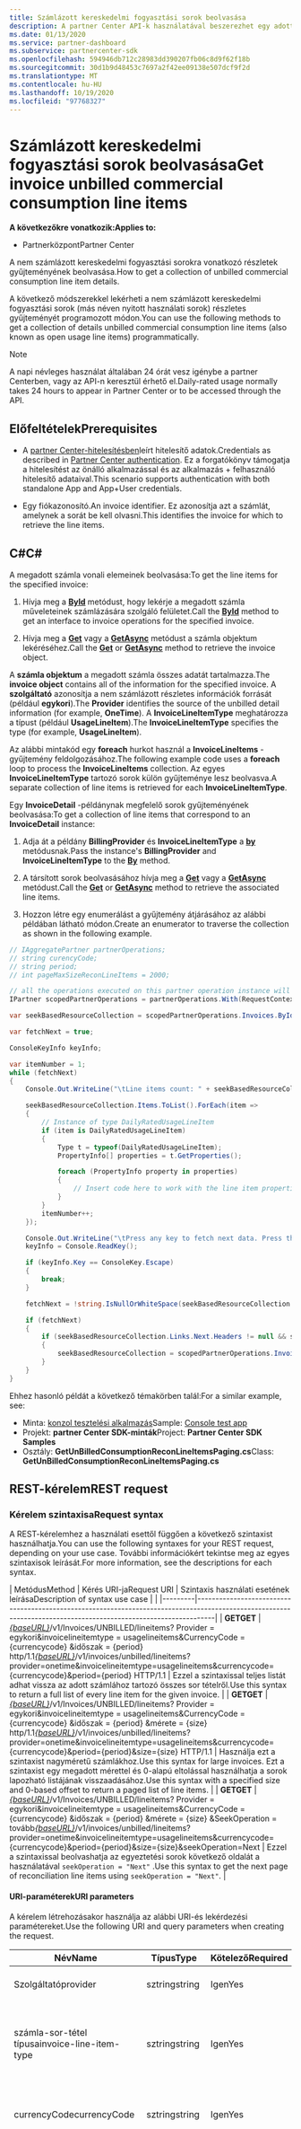 ```yaml
---
title: Számlázott kereskedelmi fogyasztási sorok beolvasása
description: A partner Center API-k használatával beszerezhet egy adott számlára vonatkozó, nem számlázott kereskedelmi fogyasztási sor részleteit tartalmazó gyűjteményt.
ms.date: 01/13/2020
ms.service: partner-dashboard
ms.subservice: partnercenter-sdk
ms.openlocfilehash: 594946db712c28983dd390207fb06c8d9f62f18b
ms.sourcegitcommit: 30d1b9d48453c7697a2f42ee09138e507dcf9f2d
ms.translationtype: MT
ms.contentlocale: hu-HU
ms.lasthandoff: 10/19/2020
ms.locfileid: "97768327"
---
```

# <a name="get-invoice-unbilled-commercial-consumption-line-items"></a><span data-ttu-id="5cdea-103">Számlázott kereskedelmi fogyasztási sorok beolvasása</span><span class="sxs-lookup"><span data-stu-id="5cdea-103">Get invoice unbilled commercial consumption line items</span></span>

<span data-ttu-id="5cdea-104">**A következőkre vonatkozik:**</span><span class="sxs-lookup"><span data-stu-id="5cdea-104">**Applies to:**</span></span>

- <span data-ttu-id="5cdea-105">Partnerközpont</span><span class="sxs-lookup"><span data-stu-id="5cdea-105">Partner Center</span></span>

<span data-ttu-id="5cdea-106">A nem számlázott kereskedelmi fogyasztási sorokra vonatkozó részletek gyűjteményének beolvasása.</span><span class="sxs-lookup"><span data-stu-id="5cdea-106">How to get a collection of unbilled commercial consumption line item details.</span></span>

<span data-ttu-id="5cdea-107">A következő módszerekkel lekérheti a nem számlázott kereskedelmi fogyasztási sorok (más néven nyitott használati sorok) részletes gyűjteményét programozott módon.</span><span class="sxs-lookup"><span data-stu-id="5cdea-107">You can use the following methods to get a collection of details unbilled commercial consumption line items (also known as open usage line items) programmatically.</span></span>

>[!NOTE]
><span data-ttu-id="5cdea-108">A napi névleges használat általában 24 órát vesz igénybe a partner Centerben, vagy az API-n keresztül érhető el.</span><span class="sxs-lookup"><span data-stu-id="5cdea-108">Daily-rated usage normally takes 24 hours to appear in Partner Center or to be accessed through the API.</span></span>

## <a name="prerequisites"></a><span data-ttu-id="5cdea-109">Előfeltételek</span><span class="sxs-lookup"><span data-stu-id="5cdea-109">Prerequisites</span></span>

- <span data-ttu-id="5cdea-110">A [partner Center-hitelesítésben](partner-center-authentication.md)leírt hitelesítő adatok.</span><span class="sxs-lookup"><span data-stu-id="5cdea-110">Credentials as described in [Partner Center authentication](partner-center-authentication.md).</span></span> <span data-ttu-id="5cdea-111">Ez a forgatókönyv támogatja a hitelesítést az önálló alkalmazással és az alkalmazás + felhasználó hitelesítő adataival.</span><span class="sxs-lookup"><span data-stu-id="5cdea-111">This scenario supports authentication with both standalone App and App+User credentials.</span></span>

- <span data-ttu-id="5cdea-112">Egy fiókazonosító.</span><span class="sxs-lookup"><span data-stu-id="5cdea-112">An invoice identifier.</span></span> <span data-ttu-id="5cdea-113">Ez azonosítja azt a számlát, amelynek a sorát be kell olvasni.</span><span class="sxs-lookup"><span data-stu-id="5cdea-113">This identifies the invoice for which to retrieve the line items.</span></span>

## <a name="c"></a><span data-ttu-id="5cdea-114">C\#</span><span class="sxs-lookup"><span data-stu-id="5cdea-114">C\#</span></span>

<span data-ttu-id="5cdea-115">A megadott számla vonali elemeinek beolvasása:</span><span class="sxs-lookup"><span data-stu-id="5cdea-115">To get the line items for the specified invoice:</span></span>

1. <span data-ttu-id="5cdea-116">Hívja meg a [**ById**](/dotnet/api/microsoft.store.partnercenter.invoices.iinvoicecollection.byid) metódust, hogy lekérje a megadott számla műveleteinek számlázására szolgáló felületet.</span><span class="sxs-lookup"><span data-stu-id="5cdea-116">Call the [**ById**](/dotnet/api/microsoft.store.partnercenter.invoices.iinvoicecollection.byid) method to get an interface to invoice operations for the specified invoice.</span></span>

2. <span data-ttu-id="5cdea-117">Hívja meg a [**Get**](/dotnet/api/microsoft.store.partnercenter.invoices.iinvoice.get) vagy a [**GetAsync**](/dotnet/api/microsoft.store.partnercenter.invoices.iinvoice.getasync) metódust a számla objektum lekéréséhez.</span><span class="sxs-lookup"><span data-stu-id="5cdea-117">Call the [**Get**](/dotnet/api/microsoft.store.partnercenter.invoices.iinvoice.get) or [**GetAsync**](/dotnet/api/microsoft.store.partnercenter.invoices.iinvoice.getasync) method to retrieve the invoice object.</span></span>

<span data-ttu-id="5cdea-118">A **számla objektum** a megadott számla összes adatát tartalmazza.</span><span class="sxs-lookup"><span data-stu-id="5cdea-118">The **invoice object** contains all of the information for the specified invoice.</span></span> <span data-ttu-id="5cdea-119">A **szolgáltató** azonosítja a nem számlázott részletes információk forrását (például **egykori**).</span><span class="sxs-lookup"><span data-stu-id="5cdea-119">The **Provider** identifies the source of the unbilled detail information (for example, **OneTime**).</span></span> <span data-ttu-id="5cdea-120">A **InvoiceLineItemType** meghatározza a típust (például **UsageLineItem**).</span><span class="sxs-lookup"><span data-stu-id="5cdea-120">The **InvoiceLineItemType** specifies the type (for example, **UsageLineItem**).</span></span>

<span data-ttu-id="5cdea-121">Az alábbi mintakód egy **foreach** hurkot használ a **InvoiceLineItems** -gyűjtemény feldolgozásához.</span><span class="sxs-lookup"><span data-stu-id="5cdea-121">The following example code uses a **foreach** loop to process the **InvoiceLineItems** collection.</span></span> <span data-ttu-id="5cdea-122">Az egyes **InvoiceLineItemType** tartozó sorok külön gyűjteménye lesz beolvasva.</span><span class="sxs-lookup"><span data-stu-id="5cdea-122">A separate collection of line items is retrieved for each **InvoiceLineItemType**.</span></span>

<span data-ttu-id="5cdea-123">Egy **InvoiceDetail** -példánynak megfelelő sorok gyűjteményének beolvasása:</span><span class="sxs-lookup"><span data-stu-id="5cdea-123">To get a collection of line items that correspond to an **InvoiceDetail** instance:</span></span>

1. <span data-ttu-id="5cdea-124">Adja át a példány **BillingProvider** és **InvoiceLineItemType** a [**by**](/dotnet/api/microsoft.store.partnercenter.invoices.iinvoice.by) metódusnak.</span><span class="sxs-lookup"><span data-stu-id="5cdea-124">Pass the instance's **BillingProvider** and **InvoiceLineItemType** to the [**By**](/dotnet/api/microsoft.store.partnercenter.invoices.iinvoice.by) method.</span></span>

2. <span data-ttu-id="5cdea-125">A társított sorok beolvasásához hívja meg a [**Get**](/dotnet/api/microsoft.store.partnercenter.invoices.iinvoice.get) vagy a [**GetAsync**](/dotnet/api/microsoft.store.partnercenter.invoices.iinvoice.getasync) metódust.</span><span class="sxs-lookup"><span data-stu-id="5cdea-125">Call the [**Get**](/dotnet/api/microsoft.store.partnercenter.invoices.iinvoice.get) or [**GetAsync**](/dotnet/api/microsoft.store.partnercenter.invoices.iinvoice.getasync) method to retrieve the associated line items.</span></span>
3. <span data-ttu-id="5cdea-126">Hozzon létre egy enumerálást a gyűjtemény átjárásához az alábbi példában látható módon.</span><span class="sxs-lookup"><span data-stu-id="5cdea-126">Create an enumerator to traverse the collection as shown in the following example.</span></span>

``` csharp
// IAggregatePartner partnerOperations;
// string curencyCode;
// string period;
// int pageMaxSizeReconLineItems = 2000;

// all the operations executed on this partner operation instance will share the same correlation Id but will differ in request Id
IPartner scopedPartnerOperations = partnerOperations.With(RequestContextFactory.Instance.Create(Guid.NewGuid()));

var seekBasedResourceCollection = scopedPartnerOperations.Invoices.ById("unbilled").By("onetime", "usagelineitems", curencyCode, period, pageMaxSizeReconLineItems).Get();

var fetchNext = true;

ConsoleKeyInfo keyInfo;

var itemNumber = 1;
while (fetchNext)
{
    Console.Out.WriteLine("\tLine items count: " + seekBasedResourceCollection.Items.Count());

    seekBasedResourceCollection.Items.ToList().ForEach(item =>
    {
        // Instance of type DailyRatedUsageLineItem
        if (item is DailyRatedUsageLineItem)
        {
            Type t = typeof(DailyRatedUsageLineItem);
            PropertyInfo[] properties = t.GetProperties();

            foreach (PropertyInfo property in properties)
            {
                // Insert code here to work with the line item properties
            }
        }
        itemNumber++;
    });

    Console.Out.WriteLine("\tPress any key to fetch next data. Press the Escape (Esc) key to quit: \n");
    keyInfo = Console.ReadKey();

    if (keyInfo.Key == ConsoleKey.Escape)
    {
        break;
    }

    fetchNext = !string.IsNullOrWhiteSpace(seekBasedResourceCollection.ContinuationToken);

    if (fetchNext)
    {
        if (seekBasedResourceCollection.Links.Next.Headers != null && seekBasedResourceCollection.Links.Next.Headers.Any())
        {
            seekBasedResourceCollection = scopedPartnerOperations.Invoices.ById("unbilled").By("onetime", "usagelineitems", curencyCode, period, pageMaxSizeReconLineItems).Seek(seekBasedResourceCollection.ContinuationToken, SeekOperation.Next);
        }
    }
}
```

<span data-ttu-id="5cdea-127">Ehhez hasonló példát a következő témakörben talál:</span><span class="sxs-lookup"><span data-stu-id="5cdea-127">For a similar example, see:</span></span>

- <span data-ttu-id="5cdea-128">Minta: [konzol tesztelési alkalmazás](console-test-app.md)</span><span class="sxs-lookup"><span data-stu-id="5cdea-128">Sample: [Console test app](console-test-app.md)</span></span>
- <span data-ttu-id="5cdea-129">Projekt: **partner Center SDK-minták**</span><span class="sxs-lookup"><span data-stu-id="5cdea-129">Project: **Partner Center SDK Samples**</span></span>
- <span data-ttu-id="5cdea-130">Osztály: **GetUnBilledConsumptionReconLineItemsPaging.cs**</span><span class="sxs-lookup"><span data-stu-id="5cdea-130">Class: **GetUnBilledConsumptionReconLineItemsPaging.cs**</span></span>

## <a name="rest-request"></a><span data-ttu-id="5cdea-131">REST-kérelem</span><span class="sxs-lookup"><span data-stu-id="5cdea-131">REST request</span></span>

### <a name="request-syntax"></a><span data-ttu-id="5cdea-132">Kérelem szintaxisa</span><span class="sxs-lookup"><span data-stu-id="5cdea-132">Request syntax</span></span>

<span data-ttu-id="5cdea-133">A REST-kérelemhez a használati esettől függően a következő szintaxist használhatja.</span><span class="sxs-lookup"><span data-stu-id="5cdea-133">You can use the following syntaxes for your REST request, depending on your use case.</span></span> <span data-ttu-id="5cdea-134">További információkért tekintse meg az egyes szintaxisok leírását.</span><span class="sxs-lookup"><span data-stu-id="5cdea-134">For more information, see the descriptions for each syntax.</span></span>

 | <span data-ttu-id="5cdea-135">Metódus</span><span class="sxs-lookup"><span data-stu-id="5cdea-135">Method</span></span>  | <span data-ttu-id="5cdea-136">Kérés URI-ja</span><span class="sxs-lookup"><span data-stu-id="5cdea-136">Request URI</span></span>         | <span data-ttu-id="5cdea-137">Szintaxis használati esetének leírása</span><span class="sxs-lookup"><span data-stu-id="5cdea-137">Description of syntax use case</span></span> |                                                                                                                                            |
|---------|-----------------------------------------------------------------------------------------------------------------------------------------------------------------|
| <span data-ttu-id="5cdea-138">**GET**</span><span class="sxs-lookup"><span data-stu-id="5cdea-138">**GET**</span></span> | <span data-ttu-id="5cdea-139">[*{baseURL}*](partner-center-rest-urls.md)/v1/Invoices/UNBILLED/lineitems? Provider = egykori&invoicelineitemtype = usagelineitems&CurrencyCode = {currencycode} &időszak = {period} http/1.1</span><span class="sxs-lookup"><span data-stu-id="5cdea-139">[*{baseURL}*](partner-center-rest-urls.md)/v1/invoices/unbilled/lineitems?provider=onetime&invoicelineitemtype=usagelineitems&currencycode={currencycode}&period={period} HTTP/1.1</span></span>                              | <span data-ttu-id="5cdea-140">Ezzel a szintaxissal teljes listát adhat vissza az adott számlához tartozó összes sor tételről.</span><span class="sxs-lookup"><span data-stu-id="5cdea-140">Use this syntax to return a full list of every line item for the given invoice.</span></span> |
| <span data-ttu-id="5cdea-141">**GET**</span><span class="sxs-lookup"><span data-stu-id="5cdea-141">**GET**</span></span> | <span data-ttu-id="5cdea-142">[*{baseURL}*](partner-center-rest-urls.md)/v1/Invoices/UNBILLED/lineitems? Provider = egykori&invoicelineitemtype = usagelineitems&CurrencyCode = {currencycode} &időszak = {period} &mérete = {size} http/1.1</span><span class="sxs-lookup"><span data-stu-id="5cdea-142">[*{baseURL}*](partner-center-rest-urls.md)/v1/invoices/unbilled/lineitems?provider=onetime&invoicelineitemtype=usagelineitems&currencycode={currencycode}&period={period}&size={size} HTTP/1.1</span></span>  | <span data-ttu-id="5cdea-143">Használja ezt a szintaxist nagyméretű számlákhoz.</span><span class="sxs-lookup"><span data-stu-id="5cdea-143">Use this syntax for large invoices.</span></span> <span data-ttu-id="5cdea-144">Ezt a szintaxist egy megadott mérettel és 0-alapú eltolással használhatja a sorok lapozható listájának visszaadásához.</span><span class="sxs-lookup"><span data-stu-id="5cdea-144">Use this syntax with a specified size and 0-based offset to return a paged list of line items.</span></span> |
| <span data-ttu-id="5cdea-145">**GET**</span><span class="sxs-lookup"><span data-stu-id="5cdea-145">**GET**</span></span> | <span data-ttu-id="5cdea-146">[*{baseURL}*](partner-center-rest-urls.md)/v1/Invoices/UNBILLED/lineitems? Provider = egykori&invoicelineitemtype = usagelineitems&CurrencyCode = {currencycode} &időszak = {period} &mérete = {size} &SeekOperation = tovább</span><span class="sxs-lookup"><span data-stu-id="5cdea-146">[*{baseURL}*](partner-center-rest-urls.md)/v1/invoices/unbilled/lineitems?provider=onetime&invoicelineitemtype=usagelineitems&currencycode={currencycode}&period={period}&size={size}&seekOperation=Next</span></span>                               | <span data-ttu-id="5cdea-147">Ezzel a szintaxissal beolvashatja az egyeztetési sorok következő oldalát a használatával `seekOperation = "Next"` .</span><span class="sxs-lookup"><span data-stu-id="5cdea-147">Use this syntax to get the next page of reconciliation line items using `seekOperation = "Next"`.</span></span> |

#### <a name="uri-parameters"></a><span data-ttu-id="5cdea-148">URI-paraméterek</span><span class="sxs-lookup"><span data-stu-id="5cdea-148">URI parameters</span></span>

<span data-ttu-id="5cdea-149">A kérelem létrehozásakor használja az alábbi URI-és lekérdezési paramétereket.</span><span class="sxs-lookup"><span data-stu-id="5cdea-149">Use the following URI and query parameters when creating the request.</span></span>

| <span data-ttu-id="5cdea-150">Név</span><span class="sxs-lookup"><span data-stu-id="5cdea-150">Name</span></span>                   | <span data-ttu-id="5cdea-151">Típus</span><span class="sxs-lookup"><span data-stu-id="5cdea-151">Type</span></span>   | <span data-ttu-id="5cdea-152">Kötelező</span><span class="sxs-lookup"><span data-stu-id="5cdea-152">Required</span></span> | <span data-ttu-id="5cdea-153">Leírás</span><span class="sxs-lookup"><span data-stu-id="5cdea-153">Description</span></span>                                                                     |
|------------------------|--------|----------|---------------------------------------------------------------------------------|
| <span data-ttu-id="5cdea-154">Szolgáltató</span><span class="sxs-lookup"><span data-stu-id="5cdea-154">provider</span></span>               | <span data-ttu-id="5cdea-155">sztring</span><span class="sxs-lookup"><span data-stu-id="5cdea-155">string</span></span> | <span data-ttu-id="5cdea-156">Igen</span><span class="sxs-lookup"><span data-stu-id="5cdea-156">Yes</span></span>      | <span data-ttu-id="5cdea-157">A szolgáltató: "**egykori**".</span><span class="sxs-lookup"><span data-stu-id="5cdea-157">The provider: "**OneTime**".</span></span>                                                |
| <span data-ttu-id="5cdea-158">számla-sor-tétel típusa</span><span class="sxs-lookup"><span data-stu-id="5cdea-158">invoice-line-item-type</span></span> | <span data-ttu-id="5cdea-159">sztring</span><span class="sxs-lookup"><span data-stu-id="5cdea-159">string</span></span> | <span data-ttu-id="5cdea-160">Igen</span><span class="sxs-lookup"><span data-stu-id="5cdea-160">Yes</span></span>      | <span data-ttu-id="5cdea-161">A számla részleteinek típusa: "**UsageLineItems**", "**UsageLineItems**".</span><span class="sxs-lookup"><span data-stu-id="5cdea-161">The type of invoice detail: "**UsageLineItems**", "**UsageLineItems**".</span></span>               |
| <span data-ttu-id="5cdea-162">currencyCode</span><span class="sxs-lookup"><span data-stu-id="5cdea-162">currencyCode</span></span>           | <span data-ttu-id="5cdea-163">sztring</span><span class="sxs-lookup"><span data-stu-id="5cdea-163">string</span></span> | <span data-ttu-id="5cdea-164">Igen</span><span class="sxs-lookup"><span data-stu-id="5cdea-164">Yes</span></span>      | <span data-ttu-id="5cdea-165">A nem számlázott sorok pénznemkódja.</span><span class="sxs-lookup"><span data-stu-id="5cdea-165">The currency code for the unbilled line items.</span></span>                                  |
| <span data-ttu-id="5cdea-166">period</span><span class="sxs-lookup"><span data-stu-id="5cdea-166">period</span></span>                 | <span data-ttu-id="5cdea-167">sztring</span><span class="sxs-lookup"><span data-stu-id="5cdea-167">string</span></span> | <span data-ttu-id="5cdea-168">Igen</span><span class="sxs-lookup"><span data-stu-id="5cdea-168">Yes</span></span>      | <span data-ttu-id="5cdea-169">A nem számlázott felderítés időtartama (például: **current**, **Previous**).</span><span class="sxs-lookup"><span data-stu-id="5cdea-169">The period for unbilled recon (for example: **current**, **previous**).</span></span><br/><br/><span data-ttu-id="5cdea-170">**Előző** – ha a számlázási ciklus 01/01/2020 – 01/31/2020, akkor az a legvalószínűbb, hogy a számla 02/06/2020 és 02/08/2020 UTC-idő között jön létre.</span><span class="sxs-lookup"><span data-stu-id="5cdea-170">**Previous** – if the billing cycle is 01/01/2020 – 01/31/2020 then, most likely that your invoice is generated between 02/06/2020 and 02/08/2020 UTC time.</span></span> <span data-ttu-id="5cdea-171">Ha a számlázási ciklusban (01/01/2020 – 01/31/2020) nem számlázott használati adatokat kell lekérdezni a 02/01/2020 és a számla által generált dátum (amely 02/06/2020 és 02/08/2020 UTC idő között van) között, akkor az időszakot az "előző" értékre kell kiválasztania.</span><span class="sxs-lookup"><span data-stu-id="5cdea-171">If you need to query your unbilled usage data of the billing cycle (01/01/2020 – 01/31/2020) on any time between 02/01/2020 and the invoice-generated date (which is between 02/06/2020 and 02/08/2020 UTC time), then, you need to choose Period as "Previous".</span></span><br/><br/><span data-ttu-id="5cdea-172">**Aktuális** – ha a számlázási ciklus 01/01/2020 – 01/31/2020, akkor az a legvalószínűbb, hogy a számla 02/06/2020 és 02/08/2020 UTC-idő között jön létre.</span><span class="sxs-lookup"><span data-stu-id="5cdea-172">**Current** – if the billing cycle is 01/01/2020 – 01/31/2020 then, most likely that your invoice is generated between 02/06/2020 and 02/08/2020 UTC time.</span></span> <span data-ttu-id="5cdea-173">Ha a számlázási ciklusban (01/01/2020 – 01/31/2020) nem számlázott használati adatokat kell lekérdezni az 01/01/2020 és az 01/31/2020 között, amely a számlázási ciklusban van, akkor az időszakot a "jelenlegi" értékre kell kiválasztania.</span><span class="sxs-lookup"><span data-stu-id="5cdea-173">If you need to query your unbilled usage data of the billing cycle (01/01/2020 – 01/31/2020) on any time between 01/01/2020 and 01/31/2020 which is within your billing cycle, then, you need to choose Period as "Current".</span></span> |
| <span data-ttu-id="5cdea-174">size</span><span class="sxs-lookup"><span data-stu-id="5cdea-174">size</span></span>                   | <span data-ttu-id="5cdea-175">szám</span><span class="sxs-lookup"><span data-stu-id="5cdea-175">number</span></span> | <span data-ttu-id="5cdea-176">Nem</span><span class="sxs-lookup"><span data-stu-id="5cdea-176">No</span></span>       | <span data-ttu-id="5cdea-177">A visszaadni kívánt elemek maximális száma.</span><span class="sxs-lookup"><span data-stu-id="5cdea-177">The maximum number of items to return.</span></span> <span data-ttu-id="5cdea-178">Az alapértelmezett méret 2000.</span><span class="sxs-lookup"><span data-stu-id="5cdea-178">The default size is 2000.</span></span>                    |
| <span data-ttu-id="5cdea-179">seekOperation</span><span class="sxs-lookup"><span data-stu-id="5cdea-179">seekOperation</span></span>          | <span data-ttu-id="5cdea-180">sztring</span><span class="sxs-lookup"><span data-stu-id="5cdea-180">string</span></span> | <span data-ttu-id="5cdea-181">No</span><span class="sxs-lookup"><span data-stu-id="5cdea-181">No</span></span>       | <span data-ttu-id="5cdea-182">Állítsa be `seekOperation=Next` az egyeztetési sorok következő oldalának beolvasásához.</span><span class="sxs-lookup"><span data-stu-id="5cdea-182">Set `seekOperation=Next` to get the next page of reconciliation line items.</span></span>                |

### <a name="request-headers"></a><span data-ttu-id="5cdea-183">Kérésfejlécek</span><span class="sxs-lookup"><span data-stu-id="5cdea-183">Request headers</span></span>

<span data-ttu-id="5cdea-184">További információ: a [partneri központ Rest-fejlécei](headers.md).</span><span class="sxs-lookup"><span data-stu-id="5cdea-184">For more information, see [Partner Center REST headers](headers.md).</span></span>

### <a name="request-body"></a><span data-ttu-id="5cdea-185">A kérés törzse</span><span class="sxs-lookup"><span data-stu-id="5cdea-185">Request body</span></span>

<span data-ttu-id="5cdea-186">Nincsenek.</span><span class="sxs-lookup"><span data-stu-id="5cdea-186">None.</span></span>

## <a name="rest-response"></a><span data-ttu-id="5cdea-187">REST-válasz</span><span class="sxs-lookup"><span data-stu-id="5cdea-187">REST response</span></span>

<span data-ttu-id="5cdea-188">Ha a művelet sikeres, a válasz tartalmazza a sor elem részleteinek gyűjteményét.</span><span class="sxs-lookup"><span data-stu-id="5cdea-188">If successful, the response contains the collection of line item details.</span></span>

<span data-ttu-id="5cdea-189">*A sor **ChargeType** az érték **megvásárlása** **újra** van leképezve, és az érték- **visszatérítés** a **megszakításra** van leképezve.*</span><span class="sxs-lookup"><span data-stu-id="5cdea-189">*For the line item **ChargeType**, the value **Purchase** is mapped to **New** and the value **Refund** is mapped to **Cancel**.*</span></span>

### <a name="response-success-and-error-codes"></a><span data-ttu-id="5cdea-190">Válasz sikeres és hibakódok</span><span class="sxs-lookup"><span data-stu-id="5cdea-190">Response success and error codes</span></span>

<span data-ttu-id="5cdea-191">Minden válaszhoz tartozik egy HTTP-állapotkód, amely a sikeres vagy sikertelen és a további hibakeresési adatokat jelzi.</span><span class="sxs-lookup"><span data-stu-id="5cdea-191">Each response comes with an HTTP status code that indicates success or failure and additional debugging information.</span></span> <span data-ttu-id="5cdea-192">A kód, a hiba típusa és a további paraméterek olvasásához használjon hálózati nyomkövetési eszközt.</span><span class="sxs-lookup"><span data-stu-id="5cdea-192">Use a network trace tool to read this code, error type, and additional parameters.</span></span> <span data-ttu-id="5cdea-193">A teljes listát a következő témakörben tekintheti meg: [partner Center Rest](error-codes.md)-hibakódok.</span><span class="sxs-lookup"><span data-stu-id="5cdea-193">For the full list, see [Partner Center REST error codes](error-codes.md).</span></span>

## <a name="request-response-examples"></a><span data-ttu-id="5cdea-194">Kérelem – válasz példák</span><span class="sxs-lookup"><span data-stu-id="5cdea-194">Request-response examples</span></span>

### <a name="request-response-example-1"></a><span data-ttu-id="5cdea-195">Kérelem – válasz 1. példa</span><span class="sxs-lookup"><span data-stu-id="5cdea-195">Request-response example 1</span></span>

<span data-ttu-id="5cdea-196">A következő részletek a példára vonatkoznak:</span><span class="sxs-lookup"><span data-stu-id="5cdea-196">The following details apply to this example:</span></span>

- <span data-ttu-id="5cdea-197">**Szolgáltató**: **egykori**</span><span class="sxs-lookup"><span data-stu-id="5cdea-197">**Provider**: **OneTime**</span></span>
- <span data-ttu-id="5cdea-198">**InvoiceLineItemType**: **UsageLineItems**</span><span class="sxs-lookup"><span data-stu-id="5cdea-198">**InvoiceLineItemType**: **UsageLineItems**</span></span>
- <span data-ttu-id="5cdea-199">**Időszak**: **előző**</span><span class="sxs-lookup"><span data-stu-id="5cdea-199">**Period**: **Previous**</span></span>

#### <a name="request-example-1"></a><span data-ttu-id="5cdea-200">1. példa kérés</span><span class="sxs-lookup"><span data-stu-id="5cdea-200">Request example 1</span></span>

```http
GET https://api.partnercenter.microsoft.com/v1//invoices/unbilled/lineitems?provider=onetime&invoicelineitemtype=usagelineitems&currencycode=usd&period=previous&size=2000 HTTP/1.1
Authorization: Bearer <token>
Accept: application/json
MS-RequestId: 1234ecb8-37af-45f4-a1a1-358de3ca2b9e
MS-CorrelationId: 5e612512-4345-4bb0-866e-47aeda031234
X-Locale: en-US
MS-PartnerCenter-Application: Partner Center .NET SDK Samples
Host: api.partnercenter.microsoft.com
```

### <a name="response-example-1"></a><span data-ttu-id="5cdea-201">1. válasz – példa</span><span class="sxs-lookup"><span data-stu-id="5cdea-201">Response example 1</span></span>

```http
HTTP/1.1 200 OK
Content-Length: 2484
Content-Type: application/json; charset=utf-8
MS-CorrelationId: 5e612512-4345-4bb0-866e-47aeda031234
MS-RequestId: 1234ecb8-37af-45f4-a1a1-358de3ca2b9e
MS-CV: bpqyomePDUqrSSYC.0
MS-ServerId: 202010406
Date: Wed, 20 Feb 2019 19:59:27 GMT

{
    "totalCount": 2,
    "items": [
        {
            "partnerId": "00083575-bbd0-54de-b2ad-0f5b0e927d71",
            "partnerName": "MTBC",
            "customerId": "",
            "customerName": "",
            "customerDomainName": "",
            "invoiceNumber": "",
            "productId": "",
            "skuId": "",
            "availabilityId": "",
            "skuName": "VM-Series Next-Generation Firewall (Bundle 2 PAYG)",
            "productName": "VM-Series Next Generation Firewall",
            "publisherName": "Test Alto Networks, Inc.",
            "publisherId": "",
            "subscriptionId": "12345678-04d9-421c-baf8-e3b8dd62ddba",
            "subscriptionDescription": "Pay-As-You-Go",
            "chargeStartDate": "2019-01-01T00:00:00Z",
            "chargeEndDate": "2019-02-01T00:00:00Z",
            "usageDate": "2019-01-01T00:00:00Z",
            "meterType": "1 Compute Hour - 4core",
            "meterCategory": "Virtual Machine Licenses",
            "meterId": "4core",
            "meterSubCategory": "VM-Series Next Generation Firewall",
            "meterName": "VM-Series Next Generation Firewall - VM-Series Next-Generation Firewall (Bundle 2 PAYG) - 4 Core Hours",
            "meterRegion": "",
            "unitOfMeasure": "1 Hour",
            "resourceLocation": "EASTUS",
            "consumedService": "Microsoft.Compute",
            "resourceGroup": "ECH-PAN-RG",
            "resourceUri": "/subscriptions/12345678-04d9-421c-baf8-e3b8dd62ddba/resourceGroups/ECH-PAN-RG/providers/Microsoft.Compute/virtualMachines/echpanfw",
            "tags": "",
            "additionalInfo": "{  \"ImageType\": null,  \"ServiceType\": \"Standard_D3_v2\",  \"VMName\": null,  \"VMProperties\": null,  \"UsageType\": \"ComputeHR_SW\"}",
            "serviceInfo1": "",
            "serviceInfo2": "",
            "customerCountry": "",
            "mpnId": "1234567",
            "resellerMpnId": "",
            "chargeType": "",
            "unitPrice": 1.2799888920023,
            "quantity": 24.0,
            "unitType": "",
            "billingPreTaxTotal": 30.7197334080551,
            "billingCurrency": "USD",
            "pricingPreTaxTotal": 30.7197334080551,
            "pricingCurrency": "USD",
            "entitlementId": "1234547f-b249-4edd-9319-637862d8c0b4",
            "entitlementDescription": "Partner Subscription",
            "pcToBCExchangeRate": 1,
            "pcToBCExchangeRateDate": "2019-08-01T00:00:00Z",
            "effectiveUnitPrice": 0,
            "rateOfPartnerEarnedCredit": 0,
            "invoiceLineItemType": "usage_line_items",
            "billingProvider": "marketplace",
            "attributes": {
                "objectType": "DailyRatedUsageLineItem"
            }
         },
         {
            "partnerId": "00083575-bbd0-54de-b2ad-0f5b0e927d71",
            "partnerName": "MTBC",
            "customerId": "",
            "customerName": "",
            "customerDomainName": "",
            "invoiceNumber": "",
            "productId": "",
            "skuId": "",
            "availabilityId": "",
            "skuName": "VM-Series Next-Generation Firewall (Bundle 2 PAYG)",
            "productName": "VM-Series Next Generation Firewall",
            "publisherName": "Test Alto Networks, Inc.",
            "publisherId": "",
            "subscriptionId": "12345678-04d9-421c-baf8-e3b8dd62ddba",
            "subscriptionDescription": "Pay-As-You-Go",
            "chargeStartDate": "2019-01-01T00:00:00Z",
            "chargeEndDate": "2019-02-01T00:00:00Z",
            "usageDate": "2019-01-02T00:00:00Z",
            "meterType": "1 Compute Hour - 4core",
            "meterCategory": "Virtual Machine Licenses",
            "meterId": "4core",
            "meterSubCategory": "VM-Series Next Generation Firewall",
            "meterName": "VM-Series Next Generation Firewall - VM-Series Next-Generation Firewall (Bundle 2 PAYG) - 4 Core Hours",
            "meterRegion": "",
            "unitOfMeasure": "1 Hour",
            "resourceLocation": "EASTUS",
            "consumedService": "Microsoft.Compute",
            "resourceGroup": "ECH-PAN-RG",
            "resourceUri": "/subscriptions/12345678-04d9-421c-baf8-e3b8dd62ddba/resourceGroups/ECH-PAN-RG/providers/Microsoft.Compute/virtualMachines/echpanfw",
            "tags": "",
            "additionalInfo": "{  \"ImageType\": null,  \"ServiceType\": \"Standard_D3_v2\",  \"VMName\": null,  \"VMProperties\": null,  \"UsageType\": \"ComputeHR_SW\"}",
            "serviceInfo1": "",
            "serviceInfo2": "",
            "customerCountry": "",
            "mpnId": "1234567",
            "resellerMpnId": "",
            "chargeType": "",
            "unitPrice": 1.2799888920023,
            "quantity": 24.0,
            "unitType": "",
            "billingPreTaxTotal": 30.7197334080551,
            "billingCurrency": "USD",
            "pricingPreTaxTotal": 30.7197334080551,
            "pricingCurrency": "USD",
            "entitlementId": "31cdf47f-b249-4edd-9319-637862d12345",
            "entitlementDescription": "Partner Subscription",
            "pcToBCExchangeRate": 1,
            "pcToBCExchangeRateDate": "2019-08-01T00:00:00Z",
            "effectiveUnitPrice": 0,
            "rateOfPartnerEarnedCredit": 0,
            "invoiceLineItemType": "usage_line_items",
            "billingProvider": "marketplace",
            "attributes": {
                "objectType": "DailyRatedUsageLineItem"
            }
        }
    ],
    "links": {
        "self": {
            "uri": "/invoices/unbilled/lineitems?provider=onetime&invoicelineitemtype=usagelineitems&currencycode=usd&period=previous&size=2000",
            "method": "GET",
            "headers": []
        },
        "next": {
            "uri": "/invoices/unbilled/lineitems?provider=onetime&invoicelineitemtype=usagelineitems&currencycode=usd&period=previous&size=2000&seekOperation=Next",
            "method": "GET",
            "headers": [
                {
                    "key": "MS-ContinuationToken",
                    "value": "AQAAAA=="
                }
            ]
        }
    },
    "attributes": {
        "objectType": "Collection"
    }
}
```

### <a name="request-response-example-2"></a><span data-ttu-id="5cdea-202">Kérelem – válasz 2. példa</span><span class="sxs-lookup"><span data-stu-id="5cdea-202">Request-response example 2</span></span>

<span data-ttu-id="5cdea-203">A következő részletek a példára vonatkoznak:</span><span class="sxs-lookup"><span data-stu-id="5cdea-203">The following details apply to this example:</span></span>

- <span data-ttu-id="5cdea-204">**Szolgáltató**: **egykori**</span><span class="sxs-lookup"><span data-stu-id="5cdea-204">**Provider**: **OneTime**</span></span>
- <span data-ttu-id="5cdea-205">**InvoiceLineItemType**: **UsageLineItems**</span><span class="sxs-lookup"><span data-stu-id="5cdea-205">**InvoiceLineItemType**: **UsageLineItems**</span></span>
- <span data-ttu-id="5cdea-206">**Időszak**: **előző**</span><span class="sxs-lookup"><span data-stu-id="5cdea-206">**Period**: **Previous**</span></span>
- <span data-ttu-id="5cdea-207">**SeekOperation**: **következő**</span><span class="sxs-lookup"><span data-stu-id="5cdea-207">**SeekOperation**: **Next**</span></span>

#### <a name="request-example-2"></a><span data-ttu-id="5cdea-208">2. példa a kérelemre</span><span class="sxs-lookup"><span data-stu-id="5cdea-208">Request example 2</span></span>

```http
GET https://api.partnercenter.microsoft.com/v1/invoices/unbilled/lineitems?provider=onetime&invoiceLineItemType=usagelineitems&currencyCode=usd&period=previous&size=2000&seekoperation=next HTTP/1.1
Authorization: Bearer <token>
Accept: application/json
MS-ContinuationToken: d19617b8-fbe5-4684-a5d8-0230972fb0cf,0705c4a9-39f7-4261-ba6d-53e24a9ce47d_a4ayc/80/OGda4BO/1o/V0etpOqiLx1JwB5S3beHW0s=,0d81c700-98b4-4b13-9129-ffd5620f72e7
MS-RequestId: 1234ecb8-37af-45f4-a1a1-358de3ca2b9e
MS-CorrelationId: 5e612512-4345-4bb0-866e-47aeda031234
X-Locale: en-US
MS-PartnerCenter-Application: Partner Center .NET SDK Samples
Host: api.partnercenter.microsoft.com
```

#### <a name="response-example-2"></a><span data-ttu-id="5cdea-209">2. válasz – példa</span><span class="sxs-lookup"><span data-stu-id="5cdea-209">Response example 2</span></span>

```http
HTTP/1.1 200 OK
Content-Length: 2484
Content-Type: application/json; charset=utf-8
MS-CorrelationId: 5e612512-4345-4bb0-866e-47aeda031234
MS-RequestId: 1234ecb8-37af-45f4-a1a1-358de3ca2b9e
MS-CV: bpqyomePDUqrSSYC.0
MS-ServerId: 202010406
Date: Wed, 20 Feb 2019 19:59:27 GMT

{
    "totalCount": 1,
    "items": [
        {
            "partnerId": "00083575-bbd0-54de-b2ad-0f5b0e927d71",
            "partnerName": "MTBC",
            "customerId": "",
            "customerName": "",
            "customerDomainName": "",
            "invoiceNumber": "",
            "productId": "",
            "skuId": "",
            "availabilityId": "",
            "skuName": "VM-Series Next-Generation Firewall (Bundle 2 PAYG)",
            "productName": "VM-Series Next Generation Firewall",
            "publisherName": "Test Alto Networks, Inc.",
            "publisherId": "",
            "subscriptionId": "12345678-04d9-421c-baf8-e3b8dd62ddba",
            "subscriptionDescription": "Pay-As-You-Go",
            "chargeStartDate": "2019-01-01T00:00:00Z",
            "chargeEndDate": "2019-02-01T00:00:00Z",
            "usageDate": "2019-01-02T00:00:00Z",
            "meterType": "1 Compute Hour - 4core",
            "meterCategory": "Virtual Machine Licenses",
            "meterId": "4core",
            "meterSubCategory": "VM-Series Next Generation Firewall",
            "meterName": "VM-Series Next Generation Firewall - VM-Series Next-Generation Firewall (Bundle 2 PAYG) - 4 Core Hours",
            "meterRegion": "",
            "unitOfMeasure": "1 Hour",
            "resourceLocation": "EASTUS",
            "consumedService": "Microsoft.Compute",
            "resourceGroup": "ECH-PAN-RG",
            "resourceUri": "/subscriptions/12345678-04d9-421c-baf8-e3b8dd62ddba/resourceGroups/ECH-PAN-RG/providers/Microsoft.Compute/virtualMachines/echpanfw",
            "tags": "",
            "additionalInfo": "{  \"ImageType\": null,  \"ServiceType\": \"Standard_D3_v2\",  \"VMName\": null,  \"VMProperties\": null,  \"UsageType\": \"ComputeHR_SW\"}",
            "serviceInfo1": "",
            "serviceInfo2": "",
            "customerCountry": "",
            "mpnId": "1234567",
            "resellerMpnId": "",
            "chargeType": "",
            "unitPrice": 1.2799888920023,
            "quantity": 24.0,
            "unitType": "",
            "billingPreTaxTotal": 30.7197334080551,
            "billingCurrency": "USD",
            "pricingPreTaxTotal": 30.7197334080551,
            "pricingCurrency": "USD",
            "entitlementId": "31cdf47f-b249-4edd-9319-637862d8c0b4",
            "entitlementDescription": "Partner Subscription",
            "pcToBCExchangeRate": 1,
            "pcToBCExchangeRateDate": "2019-08-01T00:00:00Z",
            "effectiveUnitPrice": 0,
            "rateOfPartnerEarnedCredit": 0,
            "invoiceLineItemType": "usage_line_items",
            "billingProvider": "marketplace",
            "attributes": {
                "objectType": "DailyRatedUsageLineItem"
            }
        }
    ],
    "links": {
        "self": {
             "uri": "/invoices/unbilled/lineitems?provider=onetime&invoicelineitemtype=usagelineitems&currencycode=usd&period=previous&size=2000",
            "method": "GET",
            "headers": []
        }
    },
    "attributes": {
        "objectType": "Collection"
    }
}
```
